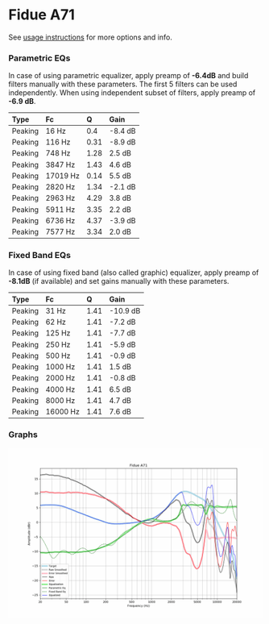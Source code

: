 # Fidue A71
See [usage instructions](https://github.com/jaakkopasanen/AutoEq#usage) for more options and info.

### Parametric EQs
In case of using parametric equalizer, apply preamp of **-6.4dB** and build filters manually
with these parameters. The first 5 filters can be used independently.
When using independent subset of filters, apply preamp of **-6.9 dB**.

| Type    | Fc       |    Q | Gain    |
|:--------|:---------|:-----|:--------|
| Peaking | 16 Hz    | 0.4  | -8.4 dB |
| Peaking | 116 Hz   | 0.31 | -8.9 dB |
| Peaking | 748 Hz   | 1.28 | 2.5 dB  |
| Peaking | 3847 Hz  | 1.43 | 4.6 dB  |
| Peaking | 17019 Hz | 0.14 | 5.5 dB  |
| Peaking | 2820 Hz  | 1.34 | -2.1 dB |
| Peaking | 2963 Hz  | 4.29 | 3.8 dB  |
| Peaking | 5911 Hz  | 3.35 | 2.2 dB  |
| Peaking | 6736 Hz  | 4.37 | -3.9 dB |
| Peaking | 7577 Hz  | 3.34 | 2.0 dB  |

### Fixed Band EQs
In case of using fixed band (also called graphic) equalizer, apply preamp of **-8.1dB**
(if available) and set gains manually with these parameters.

| Type    | Fc       |    Q | Gain     |
|:--------|:---------|:-----|:---------|
| Peaking | 31 Hz    | 1.41 | -10.9 dB |
| Peaking | 62 Hz    | 1.41 | -7.2 dB  |
| Peaking | 125 Hz   | 1.41 | -7.7 dB  |
| Peaking | 250 Hz   | 1.41 | -5.9 dB  |
| Peaking | 500 Hz   | 1.41 | -0.9 dB  |
| Peaking | 1000 Hz  | 1.41 | 1.5 dB   |
| Peaking | 2000 Hz  | 1.41 | -0.8 dB  |
| Peaking | 4000 Hz  | 1.41 | 6.5 dB   |
| Peaking | 8000 Hz  | 1.41 | 4.7 dB   |
| Peaking | 16000 Hz | 1.41 | 7.6 dB   |

### Graphs
![](./Fidue%20A71.png)